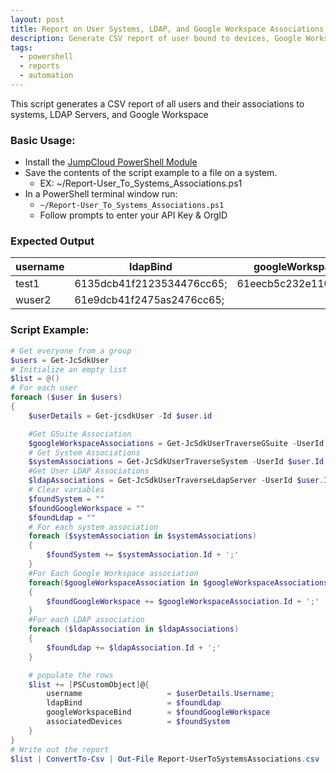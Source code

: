 ```yaml
---
layout: post
title: Report on User Systems, LDAP, and Google Workspace Associations
description: Generate CSV report of user bound to devices, Google Workspace, and LDAP Servers
tags:
  - powershell
  - reports
  - automation
---
```


This script generates a CSV report of all users and their associations to systems, LDAP Servers, and Google Workspace


### Basic Usage:

* Install the [JumpCloud PowerShell Module](https://github.com/TheJumpCloud/support/wiki/Using-the-JumpCloud-PowerShell-Module)
* Save the contents of the script example to a file on a system.
  * EX: ~/Report-User_To_Systems_Associations.ps1
* In a PowerShell terminal window run:
  * `~/Report-User_To_Systems_Associations.ps1`
  * Follow prompts to enter your API Key & OrgID


### Expected Output

|username|ldapBind                 |googleWorkspaceBind     |associatedDevices       |
|--------|-------------------------|------------------------|------------------------|
|test1   |6135dcb41f2123534476cc65;|61eecb5c232e1109e3211af;|61eef6a2878dsa1da9e8c1; |
|wuser2  |61e9dcb41f2475as2476cc65;|                        |61eef78das2391a90e9e425;|

### Script Example:

```powershell
# Get everyone from a group
$users = Get-JcSdkUser
# Initialize an empty list
$list = @()
# For each user
foreach ($user in $users)
{
    $userDetails = Get-jcsdkUser -Id $user.id

    #Get GSuite Association
    $googleWorkspaceAssociations = Get-JcSdkUserTraverseGSuite -UserId  $user.Id
    # Get System Associations
    $systemAssociations = Get-JcSdkUserTraverseSystem -UserId $user.Id
    #Get User LDAP Associations
    $ldapAssociations = Get-JcSdkUserTraverseLdapServer -UserId $user.Id
    # Clear variables
    $foundSystem = ""
    $foundGoogleWorkspace = ""
    $foundLdap = ""
    # For each system association
    foreach ($systemAssociation in $systemAssociations)
    {
        $foundSystem += $systemAssociation.Id + ';'
    }
    #For Each Google Workspace association
    foreach($googleWorkspaceAssociation in $googleWorkspaceAssociations)
    {
        $foundGoogleWorkspace += $googleWorkspaceAssociation.Id + ';'
    }
    #For each LDAP association
    foreach ($ldapAssociation in $ldapAssociations)
    {
        $foundLdap += $ldapAssociation.Id + ';'
    }

    # populate the rows
    $list += [PSCustomObject]@{
        username                   = $userDetails.Username;
        ldapBind                   = $foundLdap
        googleWorkspaceBind        = $foundGoogleWorkspace
        associatedDevices          = $foundSystem
    }
}
# Write out the report
$list | ConvertTo-Csv | Out-File Report-UserToSystemsAssociations.csv
```
